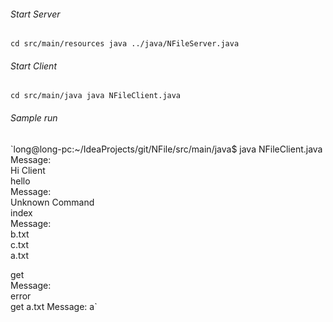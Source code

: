 ###### Start Server
`cd src/main/resources
java ../java/NFileServer.java`

###### Start Client
`cd src/main/java
java NFileClient.java`

###### Sample run
`long@long-pc:~/IdeaProjects/git/NFile/src/main/java$ java NFileClient.java 
Message:                                                                                          
Hi Client                                                                                         
hello                                                                                             
Message:                                                                                          
Unknown Command                                                                                   
index                                                                                             
Message:                                                                                          
b.txt                                                                                             
c.txt                                                                                             
a.txt                                                                                            
                                                                                                  
get                                                                                               
Message:                                                                                          
error                                                                                             
get a.txt
Message:
a`



